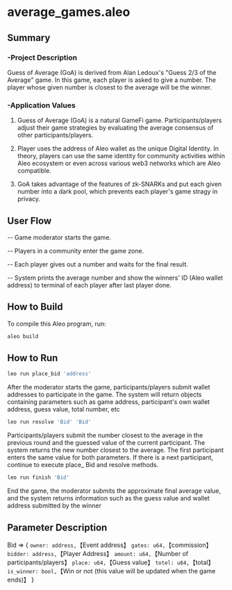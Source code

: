 # average_games.aleo


## Summary

### -Project Description
Guess of Average (GoA) is derived from Alan Ledoux's "Guess 2/3 of the Average" game. In this game, each player is asked to give a number. The player whose given number is closest to the average will be the winner. 


### -Application Values
1. Guess of Average (GoA) is a natural GameFi game.  Participants/players adjust  their game strategies by evaluating the average consensus of other participants/players.

2. Player uses the address of Aleo wallet as the unique Digital Identity. In theory, players can use the same identity for community activities within Aleo ecosystem or even across various web3 networks which are Aleo compatible.

3. GoA takes advantage of the features of zk-SNARKs and put each given number into a dark pool, which prevents each player's game stragy in privacy.


## User Flow
-- Game moderator starts the game.

-- Players in a community enter the game zone.

-- Each player gives out a number and waits for the final result.

-- System prints the average number and show the winners' ID (Aleo wallet address) to terminal of each player after last player done.


## How to Build

To compile this Aleo program, run:
```bash
aleo build
```

## How to Run
```bash
leo run place_bid 'address'
```
After the moderator starts the game, participants/players submit wallet addresses to participate in the game. The system will return objects containing parameters such as game address, participant's own wallet address, guess value, total number, etc


```bash
leo run resolve 'Bid' 'Bid'
```
Participants/players submit the number closest to the average in the previous round and the guessed value of the current participant. The system returns the new number closest to the average. The first participant enters the same value for both parameters. If there is a next participant, continue to execute place_ Bid and resolve methods.

```bash
leo run finish 'Bid'
```
End the game, the moderator submits the approximate final average value, and the system returns information such as the guess value and wallet address submitted by the winner

## Parameter Description

Bid =>   {
	`owner: address,`【Event address】
	`gates: u64,`【commission】
	`bidder: address,`【Player Address】
	`amount: u64,`【Number of participants/players】
	`place: u64,`【Guess value】
	`totel: u64,`【total】
	`is_winner: bool,`【Win or not (this value will be updated when the game ends)】
}

